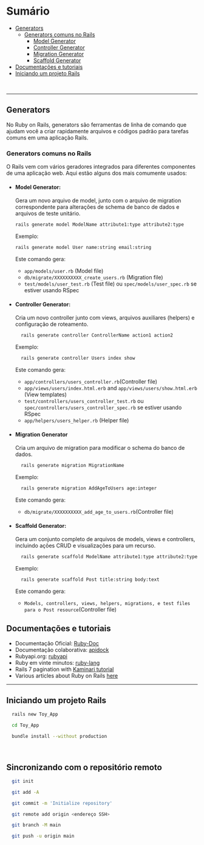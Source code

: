 # Sumário
- [Generators](#generators)
  - [Generators comuns no Rails](#generators-comuns-no-rails)
    - [Model Generator](#model-generator)
    - [Controller Generator](#controller-generator)
    - [Migration Generator](#migration-generator)
    - [Scaffold Generator](#scaffold-generator)
- [Documentações e tutoriais](#documentações-e-tutoriais)
- [Iniciando um projeto Rails](#iniciando-um-projeto-rails)


<br />

<hr>

## <strong>Generators</strong>
  <p>No Ruby on Rails, generators são ferramentas de linha de comando que ajudam você a criar rapidamente arquivos e códigos padrão para tarefas comuns em uma aplicação Rails.</p>

### <strong>Generators comuns no Rails</strong>
O Rails vem com vários geradores integrados para diferentes componentes de uma aplicação web. Aqui estão alguns dos mais comumente usados:

- #### <strong>Model Generator:</strong>
  Gera um novo arquivo de model, junto com o arquivo de migration correspondente para alterações de schema de banco de dados e arquivos de teste unitário.

  ```sh
  rails generate model ModelName attribute1:type attribute2:type
  ```

  Exemplo: 
  ```sh
  rails generate model User name:string email:string
  ```

  Este comando gera:

  - <code>app/models/user.rb</code> (Model file)
  - <code>db/migrate/XXXXXXXXXX_create_users.rb</code> (Migration file)
  - <code>test/models/user_test.rb</code> (Test file) ou <code>spec/models/user_spec.rb</code> se estiver usando RSpec

- #### <strong>Controller Generator:</strong> 
  Cria um novo controller junto com views, arquivos auxiliares (helpers) e configuração de roteamento.

  ```sh
    rails generate controller ControllerName action1 action2
  ```
  Exemplo:
  ```sh
    rails generate controller Users index show
  ```

  Este comando gera:

  - <code>app/controllers/users_controller.rb</code>(Controller file)
  - <code>app/views/users/index.html.erb</code> and <code>app/views/users/show.html.erb</code> (View templates)
  - <code>test/controllers/users_controller_test.rb</code> ou <code>spec/controllers/users_controller_spec.rb</code> se estiver usando RSpec
  - <code>app/helpers/users_helper.rb</code> (Helper file)

- #### <strong>Migration Generator</strong> 
  Cria um arquivo de migration para modificar o schema do banco de dados.

  ```sh
    rails generate migration MigrationName
  ```

  Exemplo: 
  ```sh
    rails generate migration AddAgeToUsers age:integer
  ```

  Este comando gera:

  - <code>db/migrate/XXXXXXXXXX_add_age_to_users.rb</code>(Controller file)

- #### <strong>Scaffold Generator:</strong> 
  Gera um conjunto completo de arquivos de models, views e controllers, incluindo ações CRUD e visualizações para um recurso.

  ```sh
    rails generate scaffold ModelName attribute1:type attribute2:type
  ```
  Exemplo: 
  ```sh
    rails generate scaffold Post title:string body:text
  ```

  Este comando gera:

  - <code>Models, controllers, views, helpers, migrations, e test files para o Post resource</code>(Controller file)

## Documentações e tutoriais
- Documentação Oficial: [Ruby-Doc](https://ruby-doc.org)
- Documentação colaborativa: [apidock](https://apidock.com/ruby)
- Rubyapi.org: [rubyapi](https://rubyapi.org)
- Ruby em vinte minutos: [ruby-lang](https://www.ruby-lang.org/pt/documentation/quickstart/)
- Rails 7 pagination with [Kaminari tutorial](https://bootrails.com/blog/rails-7-kaminari-pagination-tutorial/)
- Various articles about Ruby on Rails [here](https://bootrails.com/categories/ruby-on-rails/?ref=dailydev)

<hr>

## Iniciando um projeto Rails

  ```sh
    rails new Toy_App
  ```

  ```sh
    cd Toy_App
  ```

  ```sh
    bundle install --without production
  ```


 <br />

 ## Sincronizando com o repositório remoto

  ```sh
    git init
  ```

  ```sh
    git add -A
  ```

  ```sh
    git commit -m 'Initialize repository'
  ```

  ```sh
    git remote add origin <endereço SSH>
  ```

  ```sh
    git branch -M main
  ```
  ```sh
    git push -u origin main
  ```

 <br />
